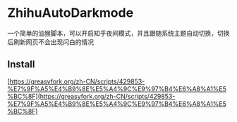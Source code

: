 # ZhihuAutoDarkmode
一个简单的油猴脚本，可以开启知乎夜间模式，并且跟随系统主题自动切换，切换后刷新网页不会出现闪白的情况

## Install
[https://greasyfork.org/zh-CN/scripts/429853-%E7%9F%A5%E4%B9%8E%E5%A4%9C%E9%97%B4%E6%A8%A1%E5%BC%8F](https://greasyfork.org/zh-CN/scripts/429853-%E7%9F%A5%E4%B9%8E%E5%A4%9C%E9%97%B4%E6%A8%A1%E5%BC%8F)

